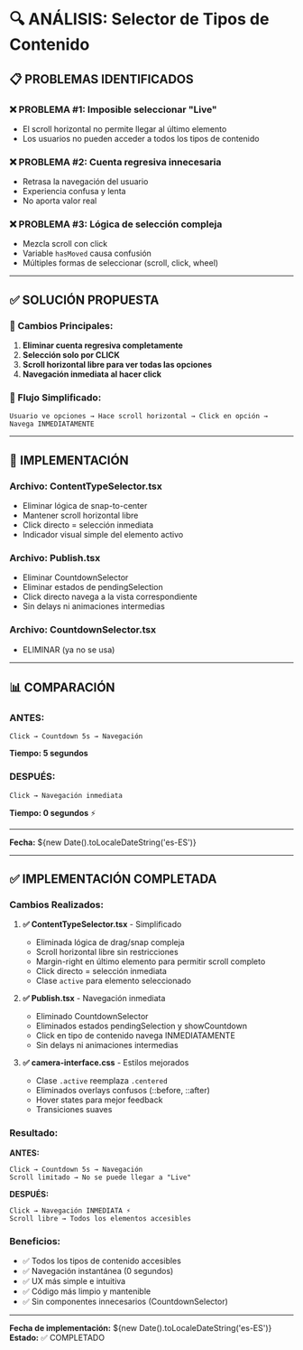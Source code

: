 # 🔍 ANÁLISIS: Selector de Tipos de Contenido

## 📋 PROBLEMAS IDENTIFICADOS

### ❌ PROBLEMA #1: Imposible seleccionar "Live"
- El scroll horizontal no permite llegar al último elemento
- Los usuarios no pueden acceder a todos los tipos de contenido

### ❌ PROBLEMA #2: Cuenta regresiva innecesaria
- Retrasa la navegación del usuario
- Experiencia confusa y lenta
- No aporta valor real

### ❌ PROBLEMA #3: Lógica de selección compleja
- Mezcla scroll con click
- Variable `hasMoved` causa confusión
- Múltiples formas de seleccionar (scroll, click, wheel)

---

## ✅ SOLUCIÓN PROPUESTA

### 🎯 Cambios Principales:

1. **Eliminar cuenta regresiva completamente**
2. **Selección solo por CLICK**
3. **Scroll horizontal libre para ver todas las opciones**
4. **Navegación inmediata al hacer click**

### 📝 Flujo Simplificado:

```
Usuario ve opciones → Hace scroll horizontal → Click en opción → Navega INMEDIATAMENTE
```

---

## 🔧 IMPLEMENTACIÓN

### Archivo: ContentTypeSelector.tsx
- Eliminar lógica de snap-to-center
- Mantener scroll horizontal libre
- Click directo = selección inmediata
- Indicador visual simple del elemento activo

### Archivo: Publish.tsx
- Eliminar CountdownSelector
- Eliminar estados de pendingSelection
- Click directo navega a la vista correspondiente
- Sin delays ni animaciones intermedias

### Archivo: CountdownSelector.tsx
- ELIMINAR (ya no se usa)

---

## 📊 COMPARACIÓN

### ANTES:
```
Click → Countdown 5s → Navegación
```
**Tiempo: 5 segundos**

### DESPUÉS:
```
Click → Navegación inmediata
```
**Tiempo: 0 segundos** ⚡

---

**Fecha:** ${new Date().toLocaleDateString('es-ES')}


---

## ✅ IMPLEMENTACIÓN COMPLETADA

### Cambios Realizados:

1. **✅ ContentTypeSelector.tsx** - Simplificado
   - Eliminada lógica de drag/snap compleja
   - Scroll horizontal libre sin restricciones
   - Margin-right en último elemento para permitir scroll completo
   - Click directo = selección inmediata
   - Clase `active` para elemento seleccionado

2. **✅ Publish.tsx** - Navegación inmediata
   - Eliminado CountdownSelector
   - Eliminados estados pendingSelection y showCountdown
   - Click en tipo de contenido navega INMEDIATAMENTE
   - Sin delays ni animaciones intermedias

3. **✅ camera-interface.css** - Estilos mejorados
   - Clase `.active` reemplaza `.centered`
   - Eliminados overlays confusos (::before, ::after)
   - Hover states para mejor feedback
   - Transiciones suaves

### Resultado:

**ANTES:**
```
Click → Countdown 5s → Navegación
Scroll limitado → No se puede llegar a "Live"
```

**DESPUÉS:**
```
Click → Navegación INMEDIATA ⚡
Scroll libre → Todos los elementos accesibles
```

### Beneficios:

- ✅ Todos los tipos de contenido accesibles
- ✅ Navegación instantánea (0 segundos)
- ✅ UX más simple e intuitiva
- ✅ Código más limpio y mantenible
- ✅ Sin componentes innecesarios (CountdownSelector)

---

**Fecha de implementación:** ${new Date().toLocaleDateString('es-ES')}
**Estado:** ✅ COMPLETADO
